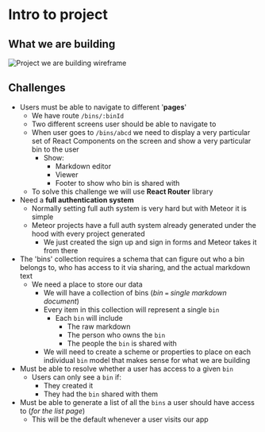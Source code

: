 # Intro to project
## What we are building
![Project we are building wireframe](https://i.imgur.com/lzz9hvZ.png)

## Challenges
* Users must be able to navigate to different '**pages**'
    - We have route `/bins/:binId`
    - Two different screens user should be able to navigate to
    - When user goes to `/bins/abcd` we need to display a very particular set of React Components on the screen and show a very particular bin to the user
        + Show:
            * Markdown editor
            * Viewer
            * Footer to show who bin is shared with
    - To solve this challenge we will use **React Router** library
* Need a **full authentication system**
    - Normally setting full auth system is very hard but with Meteor it is simple
    - Meteor projects have a full auth system already generated under the hood with every project generated
        + We just created the sign up and sign in forms and Meteor takes it from there
* The 'bins' collection requires a schema that can figure out who a bin belongs to, who has access to it via sharing, and the actual markdown text
    - We need a place to store our data
        + We will have a collection of bins (_bin `=` single markdown document_)
        + Every item in this collection will represent a single `bin` 
            * Each `bin` will include
                - The raw markdown
                - The person who owns the `bin`
                - The people the `bin` is shared with
        + We will need to create a scheme or properties to place on each individual `bin` model that makes sense for what we are building 
* Must be able to resolve whether a user has access to a given `bin`
    - Users can only see a `bin` if:
        + They created it
        + They had the `bin` shared with them
* Must be able to generate a list of all the `bins` a user should have access to (_for the list page_)
    - This will be the default whenever a user visits our app

